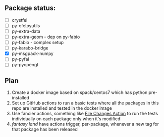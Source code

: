 ## Package status:

- [ ] crystfel
- [ ] py-cfelpyutils
- [ ] py-extra-data
- [ ] py-extra-geom - dep on py-fabio
- [ ] py-fabio - complex setup
- [ ] py-karabo-bridge
- [x] py-msgpack-numpy
- [ ] py-pyfai
- [ ] py-pyopengl

## Plan

1. Create a docker image based on spack/centos7 which has python pre-installed
2. Set up GitHub actions to run a basic tests where all the packages in this
   repo are installed and tested in the docker image
3. Use fancier actions, something like [File Changes Action](https://github.com/marketplace/actions/file-changes-action)
   to run the tests individually on each package only when it's modified
4. *fantasy land* have actions trigger, per-package, whenever a new tag for that
   package has been released

